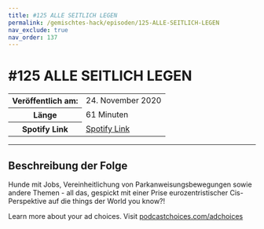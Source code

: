 ```yaml
---
title: #125 ALLE SEITLICH LEGEN
permalink: /gemischtes-hack/episoden/125-ALLE-SEITLICH-LEGEN
nav_exclude: true
nav_order: 137
---
```


# #125 ALLE SEITLICH LEGEN
<table class="resp-table dcf-table dcf-table-responsive dcf-table-bordered dcf-table-striped dcf-w-100%">
                    <tbody>
                        <tr>
                            <th scope="row">Veröffentlich am:</th>
                            <td data-label="Veröffentlich am:">24. November 2020</td>
                        </tr>
                        <tr>
                            <th scope="row">Länge </th>
                            <td data-label="Länge ">61 Minuten</td>
                        </tr><tr>
                                <th scope="row">Spotify Link</th>
                                <td data-label="Spotify Link"><a href="https://open.spotify.com/episode/4fllWE2nd5Asp70195yV6n">Spotify Link</a></td>
                            </tr></tbody>
                </table>

***

## Beschreibung der Folge

<div>
<p>Hunde mit Jobs, Vereinheitlichung von Parkanweisungsbewegungen sowie andere Themen - all das, gespickt mit einer Prise eurozentristischer Cis-Perspektive auf die things der World you know?!</p><p> </p><p>Learn more about your ad choices. Visit <a href="https://podcastchoices.com/adchoices">podcastchoices.com/adchoices</a></p>  
</div>

